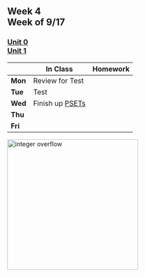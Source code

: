 <meta http-equiv="refresh" content="300"/>

## Week 4<br>Week of 9/17 

### [Unit 0](/apcsp/curriculum/0)<br>[Unit 1](/apcsp/curriculum/1)  

  |       |In Class               |Homework   |
  |-------|---------              |---------  |
  |**Mon**|Review for Test | |
  |**Tue**|Test | |
  |**Wed**|Finish up [PSETs](https://candib80.github.io/apcsp/curriculum/0/#practice-and-problems) | |
  |**Thu**| | |
  |**Fri**| | |

<img src="https://news.mit.edu/sites/default/files/download/201503/MIT-Integer-Over-01-press.jpg" alt="integer overflow" height="300">

